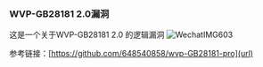### WVP-GB28181 2.0漏洞

这是一个关于WVP-GB28181 2.0 的逻辑漏洞
![WechatIMG603](https://github.com/myz08/WVP-GB28181/assets/102499073/773a80ff-f0f0-4b46-8a10-79dc36836832)


参考链接：[https://github.com/648540858/wvp-GB28181-pro](url)
